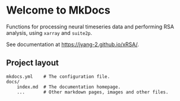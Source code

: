 # Welcome to MkDocs

Functions for processing neural timeseries data and performing RSA analysis, using `xarray` and `suite2p`.

See documentation at https://jyang-2.github.io/xRSA/.

## Project layout

    mkdocs.yml    # The configuration file.
    docs/
        index.md  # The documentation homepage.
        ...       # Other markdown pages, images and other files.
